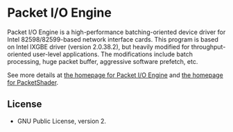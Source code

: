 # Packet I/O Engine

Packet I/O Engine is a high-performance batching-oriented device driver for Intel 82598/82599-based network interface cards.
This program is based on Intel IXGBE driver (version 2.0.38.2), but heavily modified for throughput-oriented user-level applications.
The modifications include batch processing, huge packet buffer, aggressive software prefetch, etc.

See more details at [the homepage for Packet I/O Engine](http://shader.kaist.edu/packetshader/io_engine/index.html) and [the homepage for PacketShader](http://shader.kaist.edu/packetshader/index.html).

## License

 * GNU Public License, version 2.


